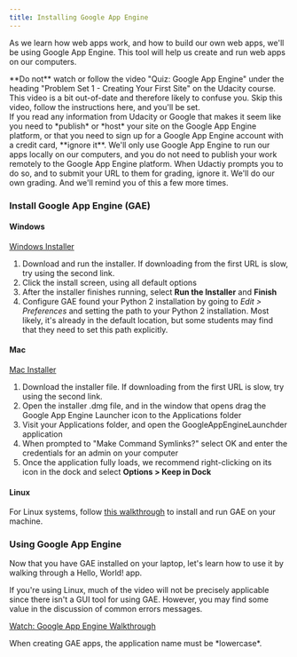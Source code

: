 ```yaml
---
title: Installing Google App Engine
---
```


As we learn how web apps work, and how to build our own web apps, we'll be using Google App Engine. This tool will help us create and run web apps on our computers.

<aside class="aside-warning" markdown="1">
**Do not** watch or follow the video "Quiz: Google App Engine" under the heading "Problem Set 1 - Creating Your First Site" on the Udacity course. This video is a bit out-of-date and therefore likely to confuse you. Skip this video, follow the instructions here, and you'll be set.
</aside>

<aside class="aside-warning" markdown="1">
If you read any information from Udacity or Google that makes it seem like you need to *publish* or *host* your site on the Google App Engine platform, or that you need to sign up for a Google App Engine account with a credit card, **ignore it**. We'll only use Google App Engine to run our apps locally on our computers, and you do not need to publish your work remotely to the Google App Engine platform. When Udactiy prompts you to do so, and to submit your URL to them for grading, ignore it. We'll do our own grading. And we'll remind you of this a few more times.
</aside>

### Install Google App Engine (GAE)

#### Windows

[Windows Installer](https://www.dropbox.com/s/czx5u65zix1569g/GoogleAppEngine-1.9.40.msi?dl=1)

1. Download and run the installer. If downloading from the first URL is slow, try using the second link.
2. Click the install screen, using all default options
3. After the installer finishes running, select **Run the Installer** and **Finish**
4. Configure GAE found your Python 2 installation by going to *Edit > Preferences* and setting the path to your Python 2 installation. Most likely, it's already in the default location, but some students may find that they need to set this path explicitly.

#### Mac

[Mac Installer](https://www.dropbox.com/s/ykjyqqun3k5oeav/GoogleAppEngineLauncher-1.9.38.dmg?dl=1)

1. Download the installer file. If downloading from the first URL is slow, try using the second link.
2. Open the installer .dmg file, and in the window that opens drag the Google App Engine Launcher icon to the Applications folder
3. Visit your Applications folder, and open the GoogleAppEngineLaunchder application
4. When prompted to "Make Command Symlinks?" select OK and enter the credentials for an admin on your computer
5. Once the application fully loads, we recommend right-clicking on its icon in the dock and select **Options > Keep in Dock**

#### Linux

For Linux systems, follow [this walkthrough][gae-on-linux] to install and run GAE on your machine.

### Using Google App Engine

Now that you have GAE installed on your laptop, let's learn how to use it by walking through a Hello, World! app.

If you're using Linux, much of the video will not be precisely applicable since there isn't a GUI tool for using GAE. However, you may find some value in the discussion of common errors messages.

[Watch: Google App Engine Walkthrough](https://www.youtube.com/watch?v=KSFaeLRZNE8)

<aside class="aside-note" markdown="1">
When creating GAE apps, the application name must be *lowercase*.
</aside>

[gae-on-linux]: linux.html
